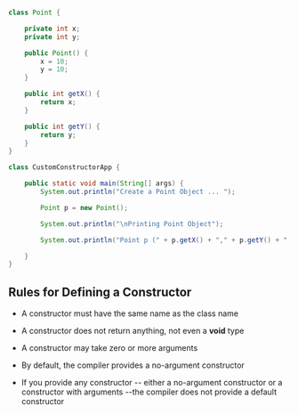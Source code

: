```java

class Point {

	private int x;
	private int y;

	public Point() {
		x = 10;
		y = 10;
	}

	public int getX() {
		return x;
	}

	public int getY() {
		return y;
	}
}

class CustomConstructorApp {

	public static void main(String[] args) {
		System.out.println("Create a Point Object ... ");

		Point p = new Point();

		System.out.println("\nPrinting Point Object");

		System.out.println("Point p (" + p.getX() + "," + p.getY() + ")");

	}
}

```

## Rules for Defining a Constructor

* A constructor must have the same name as the class name

* A constructor does not return anything, not even a **void** type

* A constructor may take zero or more arguments

* By default, the compiler provides a no-argument constructor

* If you provide any constructor -- either a no-argument constructor or a constructor with arguments --the compiler does not provide a default constructor

